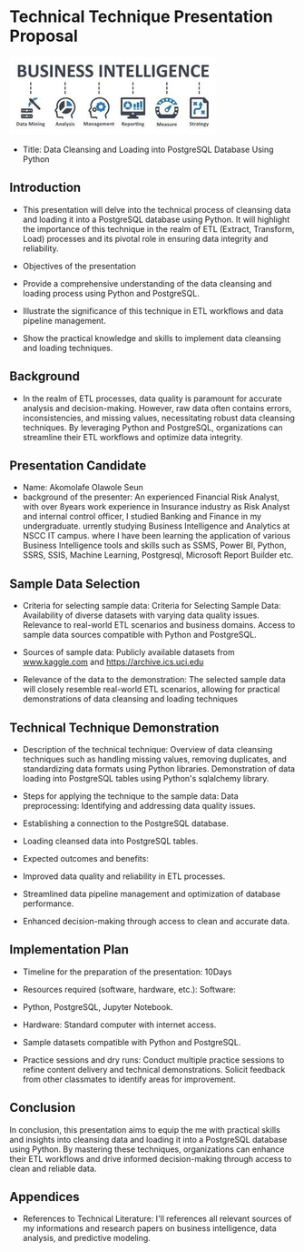 # Technical Technique Presentation Proposal
![my image](https://github.com/Benakone/Capstone_Class_2024/blob/main/Images/download.jpg?raw=true)

-   Title: Data Cleansing and Loading into PostgreSQL Database Using Python

## Introduction
- This presentation will delve into the technical process of cleansing data and loading it into a PostgreSQL database using Python. It will highlight the 
  importance of this technique in the realm of ETL (Extract, Transform, Load) processes and its pivotal role in ensuring data integrity and reliability.
  
- Objectives of the presentation
-  Provide a comprehensive understanding of the data cleansing and loading process using Python and PostgreSQL.
-  Illustrate the significance of this technique in ETL workflows and data pipeline management.
-  Show the practical knowledge and skills to implement data cleansing and loading techniques.

## Background
- In the realm of ETL processes, data quality is paramount for accurate analysis and decision-making. However, raw data often contains errors, inconsistencies, 
  and missing values, necessitating robust data cleansing techniques. By leveraging Python and PostgreSQL, organizations can streamline their ETL workflows and 
  optimize data integrity.

## Presentation Candidate
- Name: Akomolafe Olawole Seun
- background of the presenter:  An experienced Financial Risk Analyst, with over 8years work experience in Insurance industry as Risk Analyst  and internal 
  control officer, I studied Banking and Finance in my undergraduate.  urrently studying Business Intelligence and Analytics at NSCC IT campus. where I have been 
  learning the application of various Business Intelligence tools and skills such as SSMS, Power BI, Python, SSRS, SSIS, Machine Learning, Postgresql, Microsoft 
  Report Builder etc.

## Sample Data Selection
- Criteria for selecting sample data: Criteria for Selecting Sample Data: Availability of diverse datasets with varying data quality issues.
  Relevance to real-world ETL scenarios and business domains. Access to sample data sources compatible with Python and PostgreSQL.

- Sources of sample data: Publicly available datasets from www.kaggle.com and https://archive.ics.uci.edu
  
- Relevance of the data to the demonstration: The selected sample data will closely resemble real-world ETL scenarios, allowing for practical demonstrations of 
  data cleansing and loading techniques

## Technical Technique Demonstration
- Description of the technical technique: Overview of data cleansing techniques such as handling missing values, removing duplicates, and standardizing data 
  formats using Python libraries. Demonstration of data loading into PostgreSQL tables using Python's sqlalchemy library.

- Steps for applying the technique to the sample data: Data preprocessing: Identifying and addressing data quality issues.
- Establishing a connection to the PostgreSQL database.
-  Loading cleansed data into PostgreSQL tables.
  
- Expected outcomes and benefits:
- Improved data quality and reliability in ETL processes.
- Streamlined data pipeline management and optimization of database performance.
- Enhanced decision-making through access to clean and accurate data.

## Implementation Plan
- Timeline for the preparation of the presentation: 10Days
  
- Resources required (software, hardware, etc.): Software:
- Python, PostgreSQL, Jupyter Notebook.
- Hardware: Standard computer with internet access.
- Sample datasets compatible with Python and PostgreSQL.
  
- Practice sessions and dry runs: Conduct multiple practice sessions to refine content delivery and technical demonstrations.
Solicit feedback from other classmates to identify areas for improvement.

## Conclusion
In conclusion, this presentation aims to equip the me with practical skills and insights into cleansing data and loading it into a PostgreSQL database using Python. By mastering these techniques, organizations can enhance their ETL workflows and drive informed decision-making through access to clean and reliable data.

## Appendices
- References to Technical Literature:
I'll references all relevant sources of my informations and research papers on business intelligence, data analysis, and predictive modeling.
